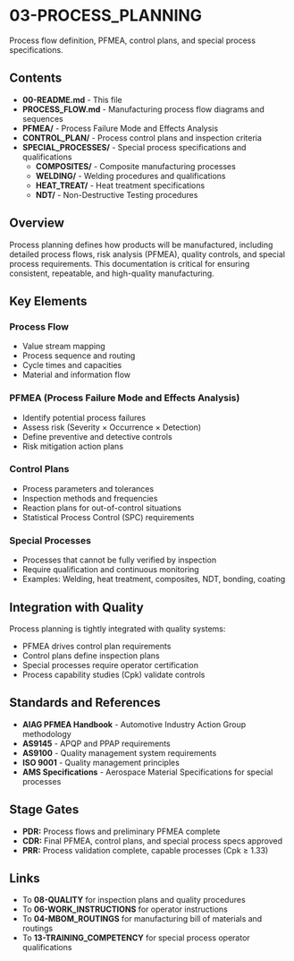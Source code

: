 # 03-PROCESS_PLANNING

Process flow definition, PFMEA, control plans, and special process specifications.

## Contents

- **00-README.md** - This file
- **PROCESS_FLOW.md** - Manufacturing process flow diagrams and sequences
- **PFMEA/** - Process Failure Mode and Effects Analysis
- **CONTROL_PLAN/** - Process control plans and inspection criteria
- **SPECIAL_PROCESSES/** - Special process specifications and qualifications
  - **COMPOSITES/** - Composite manufacturing processes
  - **WELDING/** - Welding procedures and qualifications
  - **HEAT_TREAT/** - Heat treatment specifications
  - **NDT/** - Non-Destructive Testing procedures

## Overview

Process planning defines how products will be manufactured, including detailed process flows, risk analysis (PFMEA), quality controls, and special process requirements. This documentation is critical for ensuring consistent, repeatable, and high-quality manufacturing.

## Key Elements

### Process Flow
- Value stream mapping
- Process sequence and routing
- Cycle times and capacities
- Material and information flow

### PFMEA (Process Failure Mode and Effects Analysis)
- Identify potential process failures
- Assess risk (Severity × Occurrence × Detection)
- Define preventive and detective controls
- Risk mitigation action plans

### Control Plans
- Process parameters and tolerances
- Inspection methods and frequencies
- Reaction plans for out-of-control situations
- Statistical Process Control (SPC) requirements

### Special Processes
- Processes that cannot be fully verified by inspection
- Require qualification and continuous monitoring
- Examples: Welding, heat treatment, composites, NDT, bonding, coating

## Integration with Quality

Process planning is tightly integrated with quality systems:
- PFMEA drives control plan requirements
- Control plans define inspection plans
- Special processes require operator certification
- Process capability studies (Cpk) validate controls

## Standards and References

- **AIAG PFMEA Handbook** - Automotive Industry Action Group methodology
- **AS9145** - APQP and PPAP requirements
- **AS9100** - Quality management system requirements
- **ISO 9001** - Quality management principles
- **AMS Specifications** - Aerospace Material Specifications for special processes

## Stage Gates

- **PDR:** Process flows and preliminary PFMEA complete
- **CDR:** Final PFMEA, control plans, and special process specs approved
- **PRR:** Process validation complete, capable processes (Cpk ≥ 1.33)

## Links

- To **08-QUALITY** for inspection plans and quality procedures
- To **06-WORK_INSTRUCTIONS** for operator instructions
- To **04-MBOM_ROUTINGS** for manufacturing bill of materials and routings
- To **13-TRAINING_COMPETENCY** for special process operator qualifications
